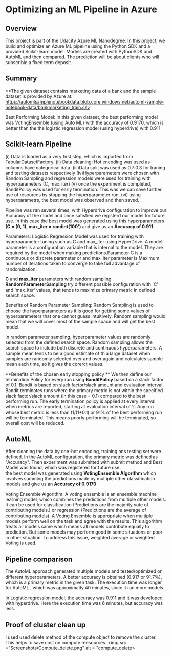 # Optimizing an ML Pipeline in Azure  

## Overview
This project is part of the Udacity Azure ML Nanodegree.
In this project, we build and optimize an Azure ML pipeline using the Python SDK and a provided Scikit-learn model.
Models are created with PythonSDK and AutoML and then compared. The prediction will be about clients who will
subscrible a fixed term deposit

## Summary
**The given dataset contains marketing data of a bank and the sample dataset is provided by Azure at:
https://automlsamplenotebookdata.blob.core.windows.net/automl-sample-notebook-data/bankmarketing_train.csv

Best Performing Model: In this given dataset, the best performing model was VotingEnsemble (using Auto ML) with the accuracy
of 0.9170, which is better than the the logistic regression model (using hyperdrive) with 0.911

## Scikit-learn Pipeline
(i) Data is loaded as a very first step, which is imported from TabularDatasetFactory. (ii) Data cleaning: Hot encoding 
was used as columns have categorical data.  (iii)Data split was used as 0.7:0.3 for traning and testing datasets respectively
(iv)Hyperparameters were chosen with Random Sampling and regression models were used for training with hyperparameters (C, max_iter)
(v) once the experiment is completed, BanditPolicy was used for early termination. This was we can save further use of resources by
stopping the hyperparameter run. (vi)  using hyperparametrs, the best model was observed and then saved.

Pipeline was ran several times, with Hyperdrive configuration to improve our Accuracy of the model and once
satisfied we registerd our model for future use. In this case the best model was generated using this hyperparameters
**(C = (0, 1), max_iter = randint(100')** and give us an  **Accuracy of 0.911**

Parameters: 
Logistic Regression Model was used for training with hyperparameter tuning such as C and max_iter using HyperDrive.
A model parameter is a configuration variable that is internal to the model. They are required by the model when
 making predictions.Parameter C is a continuous or discrete parameter or  and max_iter parameter is Maximum number of iterations
taken to converge to  take full advantage of randomization.

 **C** and **max_iter** parameters with random sampling **RandomParameterSampling** 
 try different possible configuration with  'C' and 'max_iter' values, that tends
to maximize primary metric in defined search space.

Benefits of Random Parameter Sampling: 
Random Sampling is used to choose the hyperparameters as it is good for getting some values of hyperparameters
that one cannot guess intuitively. Random sampling would mean that we will cover most of the sample space and will get the best model.

In random parameter sampling, hyperparameter values are randomly selected from the
defined search space. Random sampling allows the search space to include both discrete and continuous hyperparameters.
A sample mean tends to be a good estimate of th a large dataset when samples are randomly selected over and over again
and calculates sample mean each time, so it gives the corerct values. 

**Benefits of the chosen early stopping policy **
We then define our termination Policy for every run using **BanditPolicy** based on a slack factor  of 0.1.
Bandit is based on slack factor/slack amount and evaluation interval. Bandit terminates runs where the primary metric
is not within the specified slack factor/slack amount (in this case  = 0.1) compared to the best performing run.
The early termination policy is applied at every interval when metrics are reported, starting at
evaluation interval of 2. Any run whose best metric is less than (1/(1+0.1) or 91% of the best performing run will be
terminated. This means poorly performing will be terminated, so overall cost will be reduced.


## AutoML

After cleaning the data by one-hot encoding, training ans testing set were defined. In the AutoML configuration, the primary metric was defined as 
"Accuracy". Then experiment was submitted with submit method and Best Model was found, which was registered for future use.  
the best model was generated using **VotingEnsemble Algorithm** which involves summing the predictions made by multiple other
classification models and give us an  **Accuracy of 0.9170**

Voting Ensemble Algorithm: A voting ensemble is an ensemble machine learning model, which combines the predictions from
multiple other models. It can be used for classification (Predictions are the majority vote of contributing models.)
or regression (Predictions are the average of contributing models). A Voting Ensemble is appropriate when multiple
models perform well on the task and agree with the results. This algorithm treats all models same which means all models
contribute equally to prediction. But some models may perform good in some situations or poor in other situation.
To address this issue, weighted average or weighted Voting is used.

## Pipeline comparison
The AutoML  approach generated multiple models and tested/optimized on different hyperparameters.
A better accuracy is obtained (0.917 or 91.7%), which is a primary metric in the given task. The execution time 
was longer for AutoML , which was approximatly 40 minutes, since it ran more models.

In Logistic regression model, the accuracy was 0.911 and it was developed with hyperdrive.
Here the execution time was  6 minutes, but accuracy was less.

## Proof of cluster clean up
I used used delete method of the compute object to remove the cluster. This helps to save cost on compute reesources.
<img src ="Screenshots/Compute_delete.png" alt = "compute_delete>
